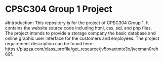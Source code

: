 <h1>CPSC304 Group 1 Project</h1>
<p>
#Introduction:
This repository is for the project of CPSC304 Group 1. It contains the website source code including html, css, sql, and php files. The project intends to provide a storage company the basic database and online graphic user interface for the customers and employees. The project requirement description can be found here: https://piazza.com/class_profile/get_resource/jv5ovaxtmtx3o/jvcxman0reh69f.
</p>

